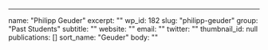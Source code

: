 ---
  name: "Philipp Geuder"
  excerpt: ""
  wp_id: 182
  slug: "philipp-geuder"
  group: "Past Students"
  subtitle: ""
  website: ""
  email: ""
  twitter: ""
  thumbnail_id: null
  publications: []
  sort_name: "Geuder"
  body: ""
